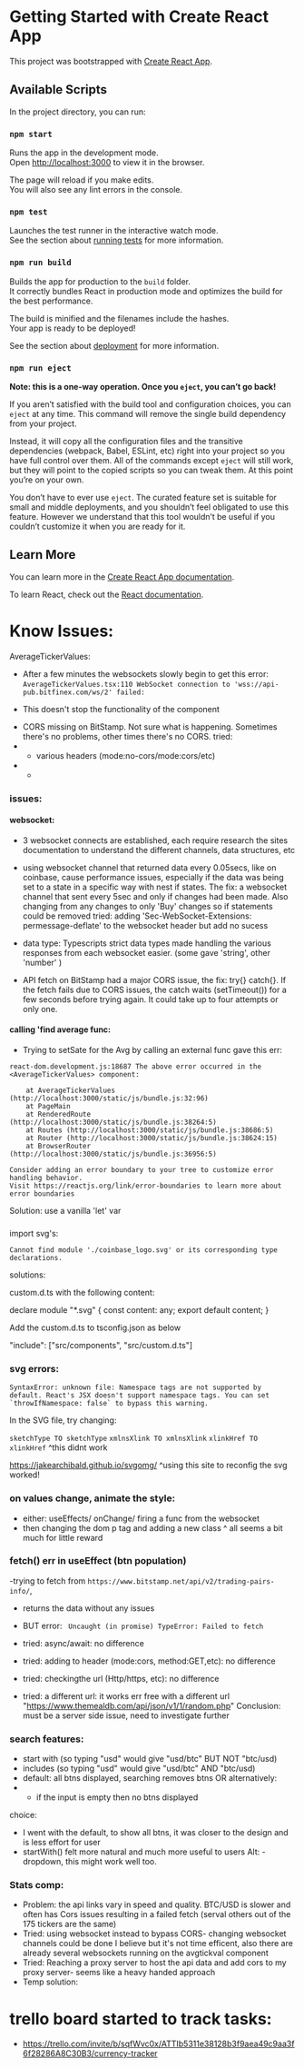 # Getting Started with Create React App

This project was bootstrapped with [Create React App](https://github.com/facebook/create-react-app).

## Available Scripts

In the project directory, you can run:

### `npm start`

Runs the app in the development mode.\
Open [http://localhost:3000](http://localhost:3000) to view it in the browser.

The page will reload if you make edits.\
You will also see any lint errors in the console.

### `npm test`

Launches the test runner in the interactive watch mode.\
See the section about [running tests](https://facebook.github.io/create-react-app/docs/running-tests) for more information.

### `npm run build`

Builds the app for production to the `build` folder.\
It correctly bundles React in production mode and optimizes the build for the best performance.

The build is minified and the filenames include the hashes.\
Your app is ready to be deployed!

See the section about [deployment](https://facebook.github.io/create-react-app/docs/deployment) for more information.

### `npm run eject`

**Note: this is a one-way operation. Once you `eject`, you can’t go back!**

If you aren’t satisfied with the build tool and configuration choices, you can `eject` at any time. This command will remove the single build dependency from your project.

Instead, it will copy all the configuration files and the transitive dependencies (webpack, Babel, ESLint, etc) right into your project so you have full control over them. All of the commands except `eject` will still work, but they will point to the copied scripts so you can tweak them. At this point you’re on your own.

You don’t have to ever use `eject`. The curated feature set is suitable for small and middle deployments, and you shouldn’t feel obligated to use this feature. However we understand that this tool wouldn’t be useful if you couldn’t customize it when you are ready for it.

## Learn More

You can learn more in the [Create React App documentation](https://facebook.github.io/create-react-app/docs/getting-started).

To learn React, check out the [React documentation](https://reactjs.org/).

# Know Issues:

AverageTickerValues:

- After a few minutes the websockets slowly begin to get this error:
  `AverageTickerValues.tsx:110 WebSocket connection to 'wss://api-pub.bitfinex.com/ws/2' failed: `

* This doesn't stop the functionality of the component

- CORS missing on BitStamp. Not sure what is happening. Sometimes there's no problems, other times there's no CORS.
  tried:
- - various headers (mode:no-cors/mode:cors/etc)
- -

### issues:

#### websocket:

- 3 websocket connects are established, each require research the sites documentation to understand the different channels, data structures, etc
- using websocket channel that returned data every 0.05secs, like on coinbase, cause performance issues, especially if the data was being set to a state in a specific way with nest if states.
  The fix: a websocket channel that sent every 5sec and only if changes had been made. Also changing from any changes to only 'Buy' changes so if statements could be removed
  tried: adding 'Sec-WebSocket-Extensions: permessage-deflate' to the websocket header but add no sucess

- data type: Typescripts strict data types made handling the various responses from each websocket easier. (some gave 'string', other 'number' )

- API fetch on BitStamp had a major CORS issue, the fix: try{} catch{}. If the fetch fails due to CORS issues, the catch waits (setTimeout()) for a few seconds before trying again. It could take up to four attempts or only one.

#### calling 'find average func:

- Trying to setSate for the Avg by calling an external func gave this err:

```
react-dom.development.js:18687 The above error occurred in the <AverageTickerValues> component:

    at AverageTickerValues (http://localhost:3000/static/js/bundle.js:32:96)
    at PageMain
    at RenderedRoute (http://localhost:3000/static/js/bundle.js:38264:5)
    at Routes (http://localhost:3000/static/js/bundle.js:38686:5)
    at Router (http://localhost:3000/static/js/bundle.js:38624:15)
    at BrowserRouter (http://localhost:3000/static/js/bundle.js:36956:5)

Consider adding an error boundary to your tree to customize error handling behavior.
Visit https://reactjs.org/link/error-boundaries to learn more about error boundaries
```

Solution: use a vanilla 'let' var

###

import svg's:

```error:
Cannot find module './coinbase_logo.svg' or its corresponding type declarations.
```

solutions:

custom.d.ts with the following content:

declare module "\*.svg" {
const content: any;
export default content;
}

Add the custom.d.ts to tsconfig.json as below

"include": ["src/components", "src/custom.d.ts"]

### svg errors:

`` SyntaxError: unknown file: Namespace tags are not supported by default. React's JSX doesn't support namespace tags. You can set `throwIfNamespace: false` to bypass this warning. ``

In the SVG file, try changing:

`sketchType TO sketchType`
`xmlnsXlink TO xmlnsXlink`
`xlinkHref TO xlinkHref`
^this didnt work

https://jakearchibald.github.io/svgomg/
^using this site to reconfig the svg worked!

### on values change, animate the style:

- either: useEffects/ onChange/ firing a func from the websocket
- then changing the dom p tag and adding a new class
  ^ all seems a bit much for little reward

### fetch() err in useEffect (btn population)

-trying to fetch from `https://www.bitstamp.net/api/v2/trading-pairs-info/`,

- returns the data without any issues
- BUT error:
  ` Uncaught (in promise) TypeError: Failed to fetch`

- tried: async/await: no difference
- tried: adding to header (mode:cors, method:GET,etc): no difference
- tried: checkingthe url (Http/https, etc): no difference
- tried: a different url: it works err free with a different url "https://www.themealdb.com/api/json/v1/1/random.php"
  Conclusion: must be a server side issue, need to investigate further

### search features:

- start with (so typing "usd" would give "usd/btc" BUT NOT "btc/usd)
- includes (so typing "usd" would give "usd/btc" AND "btc/usd)
- default: all btns displayed, searching removes btns OR alternatively:
- - if the input is empty then no btns displayed

choice:

- I went with the default, to show all btns, it was closer to the design and is less effort for user
- startWith() felt more natural and much more useful to users
  Alt:
  -dropdown, this might work well too.

### Stats comp:

- Problem: the api links vary in speed and quality. BTC/USD is slower and often has Cors issues resulting in a failed fetch (serval others out of the 175 tickers are the same)
- Tried: using websocket instead to bypass CORS- changing websocket channels could be done I believe but it's not time efficent, also there are already several websockets running on the avgtickval component
- Tried: Reaching a proxy server to host the api data and add cors to my proxy server- seems like a heavy handed approach
- Temp solution:

# trello board started to track tasks:

- https://trello.com/invite/b/sqfWvc0x/ATTIb5311e38128b3f9aea49c9aa3f6f28286A8C30B3/currency-tracker
